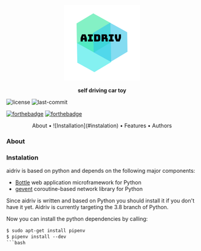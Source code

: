 <p  align="center">
<img src="https://github.com/kuzxnia/aidriv/blob/master/images/aidriv.png" alt="aidriv">
</p>

<p align="center"><b>self driving car toy</b></p>

![license](https://img.shields.io/github/license/kuzxnia/aidriv)
![last-commit](https://img.shields.io/github/last-commit/kuzxnia/aidriv)

[![forthebadge](https://forthebadge.com/images/badges/made-with-python.svg)](https://forthebadge.com)
[![forthebadge](https://forthebadge.com/images/badges/built-with-love.svg)](https://forthebadge.com)

<p  align="center">
About • ![Installation](#instalation) • Features • Authors
</p>


### About


### Instalation

aidriv is based on python and depends on the following major components:

* [Bottle](https://bottlepy.org) web application microframework for Python
* [gevent](http://www.gevent.org) coroutine-based network library for Python

Since aidriv is written and based on Python you should install it if you don't have it yet. Aidriv is currently targeting the 3.8 branch of Python.

Now you can install the python dependencies by calling:
```
$ sudo apt-get install pipenv
$ pipenv install --dev
```bash
